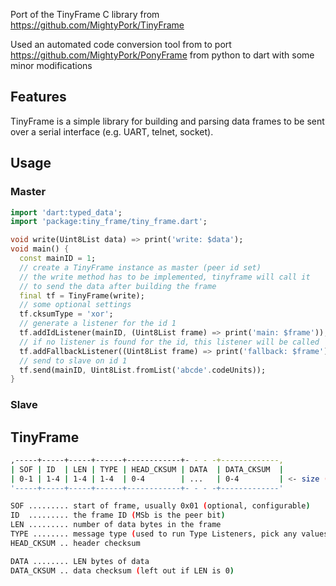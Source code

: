 Port of the TinyFrame C library from https://github.com/MightyPork/TinyFrame

Used an automated code conversion tool from to port https://github.com/MightyPork/PonyFrame from python to dart with some minor modifications

## Features

TinyFrame is a simple library for building and parsing data frames to be sent over a serial interface (e.g. UART, telnet, socket). 

## Usage

### Master
```dart
import 'dart:typed_data';
import 'package:tiny_frame/tiny_frame.dart';

void write(Uint8List data) => print('write: $data');
void main() {
  const mainID = 1;
  // create a TinyFrame instance as master (peer id set)
  // the write method has to be implemented, tinyframe will call it
  // to send the data after building the frame
  final tf = TinyFrame(write);
  // some optional settings
  tf.cksumType = 'xor';
  // generate a listener for the id 1
  tf.addIdListener(mainID, (Uint8List frame) => print('main: $frame'));
  // if no listener is found for the id, this listener will be called
  tf.addFallbackListener((Uint8List frame) => print('fallback: $frame'));
  // send to slave on id 1
  tf.send(mainID, Uint8List.fromList('abcde'.codeUnits));
}
```

### Slave

## TinyFrame
```sh
,-----+-----+-----+------+------------+- - - -+-------------,
| SOF | ID  | LEN | TYPE | HEAD_CKSUM | DATA  | DATA_CKSUM  |
| 0-1 | 1-4 | 1-4 | 1-4  | 0-4        | ...   | 0-4         | <- size (bytes)
'-----+-----+-----+------+------------+- - - -+-------------'

SOF ......... start of frame, usually 0x01 (optional, configurable)
ID  ......... the frame ID (MSb is the peer bit)
LEN ......... number of data bytes in the frame
TYPE ........ message type (used to run Type Listeners, pick any values you like)
HEAD_CKSUM .. header checksum

DATA ........ LEN bytes of data
DATA_CKSUM .. data checksum (left out if LEN is 0)
```


